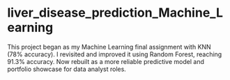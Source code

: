 # liver_disease_prediction_Machine_Learning
This project began as my Machine Learning final assignment with KNN (78% accuracy). I revisited and improved it using Random Forest, reaching 91.3% accuracy. Now rebuilt as a more reliable predictive model and portfolio showcase for data analyst roles.
